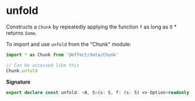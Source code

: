 # unfold

Constructs a `Chunk` by repeatedly applying the function `f` as long as it \* returns `Some`.

To import and use `unfold` from the "Chunk" module:

```ts
import * as Chunk from '@effect/data/Chunk'

// Can be accessed like this
Chunk.unfold
```

**Signature**

```ts
export declare const unfold: <A, S>(s: S, f: (s: S) => Option<readonly [A, S]>) => Chunk<A>
```
